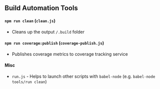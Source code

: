 ## Build Automation Tools

#### `npm run clean` (`clean.js`)

* Cleans up the output `/.build` folder

#### `npm run coverage:publish` (`coverage-publish.js`)

* Publishes coverage metrics to coverage tracking service

#### Misc

* `run.js` - Helps to launch other scripts with `babel-node` (e.g. `babel-node tools/run clean`)
